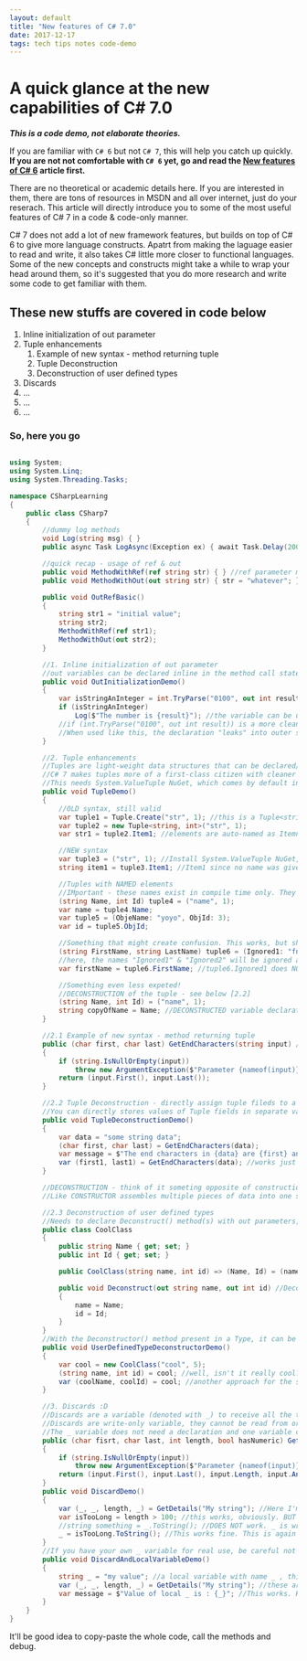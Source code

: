 ```yaml
---
layout: default
title: "New features of C# 7.0"
date: 2017-12-17
tags: tech tips notes code-demo
---
```




# A quick glance at the new capabilities of C# 7.0 

***This is a code demo, not elaborate theories.***

If you are familiar with `C# 6` but not `C# 7`, this will help you catch up quickly. **If you are not not comfortable with `C# 6` yet, go and read the [New features of C# 6](/2017/11/18/new-features-of-csharp-6.html) article first.**

There are no theoretical or academic details here. If you are interested in them, there are tons of resources in MSDN and all over internet, just do your reserach. This article will directly introduce you to some of the most useful features of C# 7 in a code & code-only manner. 

C# 7 does not add a lot of new framework features, but builds on top of C# 6 to give more language constructs. Apatrt from making the laguage easier to read and write, it also takes C# little more closer to functional languages. Some of the new concepts and constructs might take a while to wrap your head around them, so it's suggested that you do more research and write some code to get familiar with them.

## These new stuffs are covered in code below

1. Inline initialization of out parameter
2. Tuple enhancements
    1. Example of new syntax - method returning tuple
    2. Tuple Deconstruction
    3. Deconstruction of user defined types
3. Discards
4. ...
5. ...
6. ...

### So, here you go

```cs

using System;
using System.Linq;
using System.Threading.Tasks;

namespace CSharpLearning
{
    public class CSharp7
    {
        //dummy log methods
        void Log(string msg) { }
        public async Task LogAsync(Exception ex) { await Task.Delay(2000); }

        //quick recap - usage of ref & out
        public void MethodWithRef(ref string str) { } //ref parameter may not be assigned inside, that argument must be initialized before call
        public void MethodWithOut(out string str) { str = "whatever"; } //out parameter must get assigned inside, that argument may not be initialized

        public void OutRefBasic()
        {
            string str1 = "initial value";
            string str2;
            MethodWithRef(ref str1);
            MethodWithOut(out str2);
        }

        //1. Inline initialization of out parameter
        //out variables can be declared inline in the method call statement, with specific type or var. 
        public void OutInitializationDemo()
        {
            var isStringAnInteger = int.TryParse("0100", out int result); //This. out var result - also works
            if (isStringAnInteger)
                Log($"The number is {result}"); //the variable can be used normally as if it was declared before calling
            //if (int.TryParse("0100", out int result)) is a more cleaner way to write it
            //When used like this, the declaration "leaks" into outer scope of the if-statement
        }

        //2. Tuple enhancements
        //Tuples are light-weight data structures that can be declared/created inline and used to return multiple values
        //C# 7 makes tuples more of a first-class citizen with cleaner syntax, named-elements
        //This needs System.ValueTuple NuGet, which comes by default in .NET Framework 4.7, .NET Core 2.0, .NET Standard 2.0
        public void TupleDemo()
        {
            //OLD syntax, still valid
            var tuple1 = Tuple.Create("str", 1); //this is a Tuple<string, int>
            var tuple2 = new Tuple<string, int>("str", 1);
            var str1 = tuple2.Item1; //elements are auto-named as Itemn, which cannot be changed

            //NEW syntax
            var tuple3 = ("str", 1); //Install System.ValueTuple NuGet, if required
            string item1 = tuple3.Item1; //Item1 since no name was given

            //Tuples with NAMED elements
            //IMportant - these names exist in compile time only. They cannot be fetched e.g. through Reflection in runtime
            (string Name, int Id) tuple4 = ("name", 1);
            var name = tuple4.Name;
            var tuple5 = (ObjeName: "yoyo", ObjId: 3);
            var id = tuple5.ObjId;

            //Something that might create confusion. This works, but shows warning.
            (string FirstName, string LastName) tuple6 = (Ignored1: "fname", Ignored2: "lname"); //shows green squiggly lines for warning!
            //here, the names "Ignored1" & "Ignored2" will be ignored as "FirstName" & "LastName" will get precedence as target type
            var firstName = tuple6.FirstName; //tuple6.Ignored1 does NOT exist

            //Something even less expeted!
            //DECONSTRUCTION of the tuple - see below [2.2]
            (string Name, int Id) = ("name", 1);
            string copyOfName = Name; //DECONSTRUCTED variable declaration!
        }

        //2.1 Example of new syntax - method returning tuple
        public (char first, char last) GetEndCharacters(string input) //names of the return fields does not matter, they are just variable names
        {
            if (string.IsNullOrEmpty(input))
                throw new ArgumentException($"Parameter {nameof(input)} cannot be null or empty!");
            return (input.First(), input.Last());
        }

        //2.2 Tuple Deconstruction - directly assign tuple fileds to a set of variables
        //You can directly stores values of Tuple fields in separate variables by putting them inside parenthesis 
        public void TupleDeconstructionDemo()
        {
            var data = "some string data";
            (char first, char last) = GetEndCharacters(data);
            var message = $"The end characters in {data} are {first} and {last}";
            var (first1, last1) = GetEndCharacters(data); //works just like above
        }

        //DECONSTRUCTION - think of it someting opposite of construction. NOT DESTRUCTION, which wipes out the thing from memory!
        //Like CONSTRUCTOR assembles multiple pieces of data into one structure, DECONSTRUCTOR breaks a structure into multiple data elements :)

        //2.3 Deconstruction of user defined types
        //Needs to declare Deconstruct() method(s) with out parameters, for as many elments it needs to be deconstructed to
        public class CoolClass
        {
            public string Name { get; set; }
            public int Id { get; set; }

            public CoolClass(string name, int id) => (Name, Id) = (name, id); //Constructor

            public void Deconstruct(out string name, out int id) //Deconstructor
            {
                name = Name;
                id = Id;
            }
        }
        //With the Deconstructor() method present in a Type, it can be directly deconstructed (assigned to set of variables)
        public void UserDefinedTypeDeconstructorDemo()
        {
            var cool = new CoolClass("cool", 5);
            (string name, int id) = cool; //well, isn't it really cool?
            var (coolName, coolId) = cool; //another approach for the same!
        }

        //3. Discards :D
        //Discards are a variable (denoted with _) to receive all the throw-away-ble values that you do not care about.
        //Discards are write-only variable, they cannot be read from or used in any other way. They're basically a bin for collecting all unimportant values.
        //The _ variable does not need a declaration and one variable can take many values, all at once. Mostly used in deconstruction, out variables etc.
        public (char fisrt, char last, int length, bool hasNumeric) GetDetails(string input)
        {
            if (string.IsNullOrEmpty(input))
                throw new ArgumentException($"Parameter {nameof(input)} cannot be null or empty!");
            return (input.First(), input.Last(), input.Length, input.Any(c => char.IsNumber(c)));
        }
        public void DiscardDemo()
        {
            var (_, _, length, _) = GetDetails("My string"); //Here I'm only interested in length, so I DISCARD other values
            var isTooLong = length > 100; //this works, obviously. BUT _ cannot be used anymore to retrieve values
            //string something = _.ToString(); //DOES NOT work. _ is write-only & non-usable otherwise
            _ = isTooLong.ToString(); //This works fine. This is again reuse of discard
        }
        //If you have your own _ variable for real use, be careful not to confuse the two!
        public void DiscardAndLocalVariableDemo()
        {
            string _ = "my value"; //a local variable with name _ , this is not a discard
            var (_, _, length, _) = GetDetails("My string"); //these are discards
            var message = $"Value of local _ is : {_}"; //This works. Here _ is the local variable
        }
    }
}

```

It'll be good idea to copy-paste the whole code, call the methods and debug.